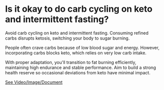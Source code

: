 # Is it okay to do carb cycling on keto and intermittent fasting?

Avoid carb cycling on keto and intermittent fasting. Consuming refined carbs disrupts ketosis, switching your body to sugar burning.

People often crave carbs because of low blood sugar and energy. However, incorporating carbs blocks keto, which relies on very low carb intake.

With proper adaptation, you'll transition to fat burning efficiently, maintaining high endurance and stable performance. Aim to build a strong health reserve so occasional deviations from keto have minimal impact.

 [See Video/Image/Document](https://hls-player.drberg.com/asset?path=migrated-assets/do-not-do-carb-cycling-on-keto-intermittent-fasting-drberg)
